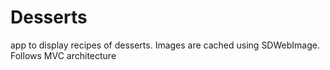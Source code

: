 # Desserts
app to display recipes of desserts. Images are cached using SDWebImage. Follows MVC architecture
